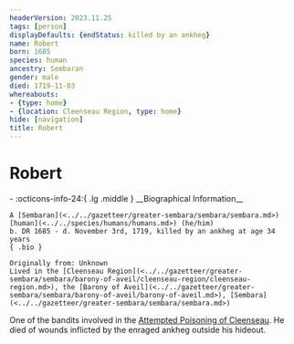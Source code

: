 ```yaml
---
headerVersion: 2023.11.25
tags: [person]
displayDefaults: {endStatus: killed by an ankheg}
name: Robert
born: 1685
species: human
ancestry: Sembaran
gender: male
died: 1719-11-03
whereabouts:
- {type: home}
- {location: Cleenseau Region, type: home}
hide: [navigation]
title: Robert
---
```

# Robert
<div class="grid cards ext-narrow-margin ext-one-column" markdown>
- :octicons-info-24:{ .lg .middle } __Biographical Information__

    A [Sembaran](<../../gazetteer/greater-sembara/sembara/sembara.md>) [human](<../../species/humans/humans.md>) (he/him)  
    b. DR 1685 - d. November 3rd, 1719, killed by an ankheg at age 34 years  
    { .bio }

    Originally from: Unknown
    Lived in the [Cleenseau Region](<../../gazetteer/greater-sembara/sembara/barony-of-aveil/cleenseau-region/cleenseau-region.md>), the [Barony of Aveil](<../../gazetteer/greater-sembara/sembara/barony-of-aveil/barony-of-aveil.md>), [Sembara](<../../gazetteer/greater-sembara/sembara/sembara.md>)
</div>


One of the bandits involved in the [Attempted Poisoning of Cleenseau](<../../events/1700s/1719/11/attempted-poisoning-of-cleenseau.md>). He died of wounds inflicted by the enraged ankheg outside his hideout.